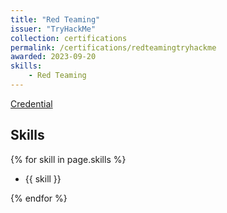 ```yaml
---
title: "Red Teaming"
issuer: "TryHackMe"
collection: certifications
permalink: /certifications/redteamingtryhackme
awarded: 2023-09-20
skills:
    - Red Teaming
---
```


[Credential](https://tryhackme-certificates.s3-eu-west-1.amazonaws.com/THM-ICJ60YCVMP.png)

## Skills

{% for skill in page.skills %}

* {{ skill }}
  
{% endfor %}
